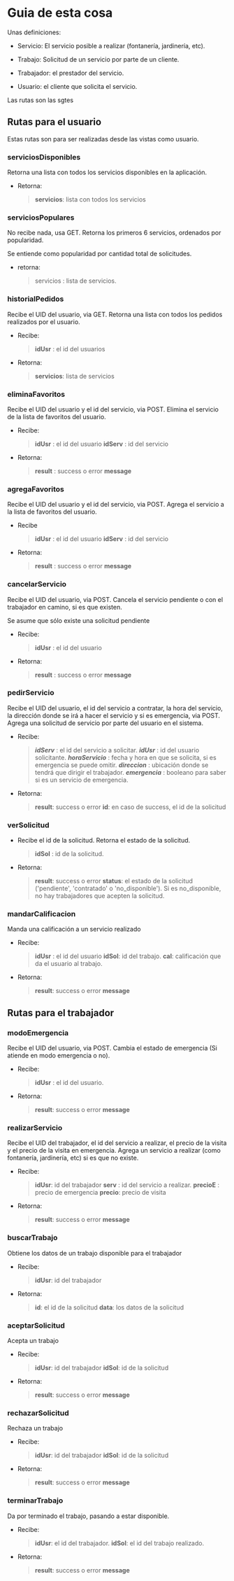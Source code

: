 # Guia de esta cosa

  

Unas definiciones:

- Servicio: El servicio posible a realizar (fontanería, jardinería, etc).

- Trabajo: Solicitud de un servicio por parte de un cliente.

- Trabajador: el prestador del servicio.

- Usuario: el cliente que solicita el servicio.

  

Las rutas son las sgtes

  

## Rutas para el usuario

  

Estas rutas son para ser realizadas desde las vistas como usuario.

 ### serviciosDisponibles
Retorna una lista con todos los servicios disponibles en la aplicación.
- Retorna:
	> **servicios**: lista con todos los servicios

### serviciosPopulares

  

No recibe nada, usa GET. Retorna los primeros 6 servicios, ordenados por popularidad.

Se entiende como popularidad por cantidad total de solicitudes.
- retorna:
	> servicios : lista de servicios.
  

### historialPedidos

  

Recibe el UID del usuario, via GET. Retorna una lista con todos los pedidos realizados por el usuario.

  
- Recibe:
	> **idUsr** : el id del usuarios
- Retorna:
	> **servicios**: lista de servicios
  

### eliminaFavoritos

  

Recibe el UID del usuario y el id del servicio, via POST. Elimina el servicio de la lista de favoritos del usuario.

  
- Recibe:
	> **idUsr** : el id del usuario
	> **idServ** : id del servicio
- Retorna:
	> **result** : success o error
	> **message**

  

### agregaFavoritos


Recibe el UID del usuario y el id del servicio, via POST. Agrega el servicio a la lista de favoritos del usuario.

  
- Recibe
	> **idUsr** : el id del usuario
	> **idServ** : id del servicio
- Retorna:
	> **result** : success o error
	> **message**
  

### cancelarServicio

  

Recibe el UID del usuario, via POST. Cancela el servicio pendiente o con el trabajador en camino, si es que existen.

Se asume que sólo existe una solicitud pendiente

  
- Recibe:
	> **idUsr** : el id del usuario
- Retorna:
	> **result** : success o error
	> **message**
  

### pedirServicio

  

Recibe el UID del usuario, el id del servicio a contratar, la hora del servicio, la dirección donde se irá a hacer el servicio y si es emergencia, via POST. Agrega una solicitud de servicio por parte del usuario en el sistema.

  

- Recibe:
	> ***idServ*** : el id del servicio a solicitar.
	> ***idUsr*** : id del usuario solicitante.
	> ***horaServicio*** : fecha y hora en que se solicita, si es emergencia se puede omitir.
	> ***direccion*** : ubicación donde se tendrá que dirigir el trabajador.
	> ***emergencia*** : booleano para saber si es un servicio de emergencia.

- Retorna:
	> **result**: success o error
	> **id**: en caso de success, el id de la solicitud

  

### verSolicitud

  

- Recibe  el id de la solicitud. Retorna el estado de la solicitud.
	> **idSol** : id de la solicitud.
- Retorna:
	> **result**: success o error
	> **status**: el estado de la solicitud ('pendiente', 'contratado' o 'no_disponible'). Si es no_disponible, no hay trabajadores que acepten la solicitud.
  
 ### mandarCalificacion
 Manda una calificación a un servicio realizado
 - Recibe:
	 > **idUsr** : el id del usuario
	 > **idSol**: id del trabajo.
	 > **cal**: calificación que da el usuario al trabajo.
 - Retorna:
	 > **result**: success o error
	 > **message**

## Rutas para el trabajador

  

### modoEmergencia

  

Recibe el UID del usuario, via POST. Cambia el estado de emergencia (Si atiende en modo emergencia o no).

- Recibe:
	> **idUsr** : el id del usuario.
- Retorna:
	> **result**: success o error
	> **message** 

  

### realizarServicio

Recibe el UID del trabajador, el id del servicio a realizar, el precio de la visita y el precio de la visita en emergencia. Agrega un servicio a realizar (como fontanería, jardinería, etc) si es que no existe.

- Recibe:
	> **idUsr**: id del trabajador
	> **serv** : id del servicio a realizar.
	> **precioE** : precio de emergencia
	> **precio**: precio de visita
- Retorna:
	> **result**: success o error
	> **message**


### buscarTrabajo
Obtiene los datos de un trabajo disponible para el trabajador
- Recibe:
	> **idUsr**: id del trabajador
- Retorna:
	> **id**: el id de la solicitud
	> **data**: los datos de la solicitud
	
### aceptarSolicitud
Acepta un trabajo
- Recibe:
	> **idUsr**: id del trabajador
	> **idSol**: id de la solicitud
- Retorna:
	> **result**: success o error
	> **message**

### rechazarSolicitud
Rechaza un trabajo
- Recibe:
	> **idUsr**: id del trabajador
	> **idSol**: id de la solicitud
- Retorna:
	> **result**: success o error
	> **message**
### terminarTrabajo
Da por terminado el trabajo, pasando a estar disponible.

- Recibe:
	> **idUsr**: el id del trabajador.
	> **idSol**: el id del trabajo realizado.
- Retorna:
	> **result**: success o error
	> **message**